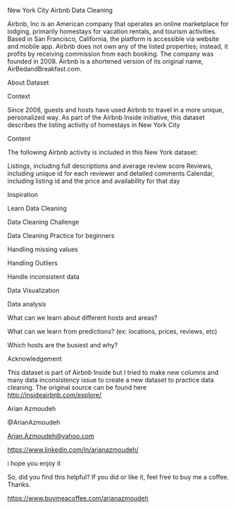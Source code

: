 New York City Airbnb Data Cleaning

Airbnb, Inc is an American company that operates an online marketplace for lodging, primarily homestays for vacation rentals, and tourism activities. Based in San Francisco, California, the platform is accessible via website and mobile app. Airbnb does not own any of the listed properties; instead, it profits by receiving commission from each booking. The company was founded in 2008. Airbnb is a shortened version of its original name, AirBedandBreakfast.com.


About Dataset

Context

Since 2008, guests and hosts have used Airbnb to travel in a more unique, personalized way. As part of the Airbnb Inside initiative, this dataset describes the listing activity of homestays in New York City



Content

The following Airbnb activity is included in this New York dataset:

Listings, including full descriptions and average review score
Reviews, including unique id for each reviewer and detailed comments
Calendar, including listing id and the price and availability for that day



Inspiration


Learn Data Cleaning

Data Cleaning Challenge

Data Cleaning Practice for beginners

Handling missing values

Handling Outliers

Handle inconsistent data

Data Visualization

Data analysis

What can we learn about different hosts and areas?

What can we learn from predictions? (ex: locations, prices, reviews, etc)

Which hosts are the busiest and why?



Acknowledgement

This dataset is part of Airbnb Inside but I tried to make new columns and many data inconsistency issue to create a new dataset to practice data cleaning.
The original source can be found here
http://insideairbnb.com/explore/



Arian Azmoudeh

@ArianAzmoudeh

Arian.Azmoudeh@yahoo.com

https://www.linkedin.com/in/arianazmoudeh/

i hope you enjoy it

So, did you find this helpful? If you did or like it, feel free to buy me a coffee. Thanks.

https://www.buymeacoffee.com/arianazmoudeh
